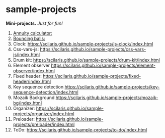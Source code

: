 # sample-projects

**Mini-projects.** _Just for fun!_

1. [Annuity calculator:](https://scilaris.github.io/sample-projects/annuity-calculator/index.html)
2. [Bouncing balls:](https://scilaris.github.io/sample-projects/bouncing-balls/index.html)
3. Clock: https://scilaris.github.io/sample-projects/js-clock/index.html
4. Css-vars-js: https://scilaris.github.io/sample-projects/css-vars-js/index.html
5. Drum kit: https://scilaris.github.io/sample-projects/drum-kit/index.html
6. Element observer https://scilaris.github.io/sample-projects/element-observer/index.html
7. Fixed header: https://scilaris.github.io/sample-projects/fixed-header/index.html
8. Key sequence detection https://scilaris.github.io/sample-projects/key-sequence-detection/index.html
9. Mozaik Background https://scilaris.github.io/sample-projects/mozaik-bg/index.html
10. Organizer: https://scilaris.github.io/sample-projects/organizer/index.html
11. Preloader: https://scilaris.github.io/sample-projects/preloader/index.html
12. ToDo: https://scilaris.github.io/sample-projects/to-do/index.html
